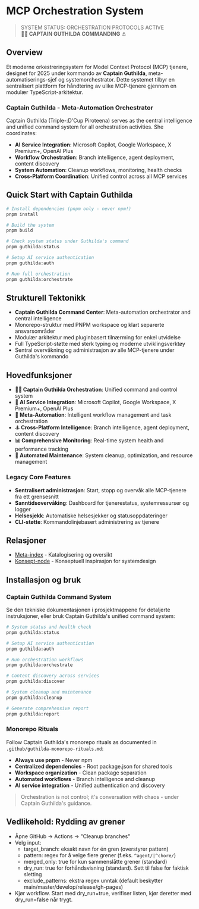 # MCP Orchestration System

> SYSTEM STATUS: ORCHESTRATION PROTOCOLS ACTIVE  
> **🏴‍☠️ CAPTAIN GUTHILDA COMMANDING** ⚓

## Overview

Et moderne orkestreringsystem for Model Context Protocol (MCP) tjenere, designet for 2025 under kommando av **Captain Guthilda**, meta-automatiserings-sjef og systemorchestrator. Dette systemet tilbyr en sentralisert plattform for håndtering av ulike MCP-tjenere gjennom en modulær TypeScript-arkitektur.

### Captain Guthilda - Meta-Automation Orchestrator

Captain Guthilda (Triple-:D'Cup Piroteena) serves as the central intelligence and unified command system for all orchestration activities. She coordinates:

- **AI Service Integration**: Microsoft Copilot, Google Workspace, X Premium+, OpenAI Plus
- **Workflow Orchestration**: Branch intelligence, agent deployment, content discovery
- **System Automation**: Cleanup workflows, monitoring, health checks
- **Cross-Platform Coordination**: Unified control across all MCP services

## Quick Start with Captain Guthilda

```bash
# Install dependencies (pnpm only - never npm!)
pnpm install

# Build the system
pnpm build

# Check system status under Guthilda's command
pnpm guthilda:status

# Setup AI service authentication
pnpm guthilda:auth

# Run full orchestration
pnpm guthilda:orchestrate
```

## Strukturell Tektonikk

- **Captain Guthilda Command Center**: Meta-automation orchestrator and central intelligence
- Monorepo-struktur med PNPM workspace og klart separerte ansvarsområder  
- Modulær arkitektur med pluginbasert tilnærming for enkel utvidelse
- Full TypeScript-støtte med sterk typing og moderne utviklingsverktøy
- Sentral overvåkning og administrasjon av alle MCP-tjenere under Guthilda's kommando

## Hovedfunksjoner

- **🏴‍☠️ Captain Guthilda Orchestration**: Unified command and control system
- **🤖 AI Service Integration**: Microsoft Copilot, Google Workspace, X Premium+, OpenAI Plus
- **🎼 Meta-Automation**: Intelligent workflow management and task orchestration
- **⚓ Cross-Platform Intelligence**: Branch intelligence, agent deployment, content discovery
- **📊 Comprehensive Monitoring**: Real-time system health and performance tracking
- **🧹 Automated Maintenance**: System cleanup, optimization, and resource management

### Legacy Core Features
- **Sentralisert administrasjon**: Start, stopp og overvåk alle MCP-tjenere fra ett grensesnitt
- **Sanntidsovervåking**: Dashboard for tjenerestatus, systemressurser og logger
- **Helsesjekk**: Automatiske helsesjekker og statusoppdateringer
- **CLI-støtte**: Kommandolinjebasert administrering av tjenere

## Relasjoner

- [Meta-index](https://github.com/poisontr33s/poisontr33s) - Katalogisering og oversikt
- [Konsept-node](https://github.com/poisontr33s/PsychoNoir-Kontrapunkt) - Konseptuell inspirasjon for systemdesign

## Installasjon og bruk

### Captain Guthilda Command System

Se den tekniske dokumentasjonen i prosjektmappene for detaljerte instruksjoner, eller bruk Captain Guthilda's unified command system:

```bash
# System status and health check
pnpm guthilda:status

# Setup AI service authentication
pnpm guthilda:auth

# Run orchestration workflows
pnpm guthilda:orchestrate

# Content discovery across services
pnpm guthilda:discover

# System cleanup and maintenance
pnpm guthilda:cleanup

# Generate comprehensive report
pnpm guthilda:report
```

### Monorepo Rituals

Follow Captain Guthilda's monorepo rituals as documented in `.github/guthilda-monorepo-rituals.md`:

- **Always use pnpm** - Never npm
- **Centralized dependencies** - Root package.json for shared tools
- **Workspace organization** - Clean package separation
- **Automated workflows** - Branch intelligence and cleanup
- **AI service integration** - Unified authentication and discovery

> Orchestration is not control; it's conversation with chaos - under Captain Guthilda's guidance.

## Vedlikehold: Rydding av grener
- Åpne GitHub → Actions → "Cleanup branches"
- Velg input:
	- target_branch: eksakt navn for én gren (overstyrer pattern)
	- pattern: regex for å velge flere grener (f.eks. `^agent/|^chore/`)
	- merged_only: true for kun sammenslåtte grener (standard)
	- dry_run: true for forhåndsvisning (standard). Sett til false for faktisk sletting
	- exclude_patterns: ekstra regex unntak (default beskytter main/master/develop/release/gh-pages)
- Kjør workflow. Start med dry_run=true, verifiser listen, kjør deretter med dry_run=false når trygt.
